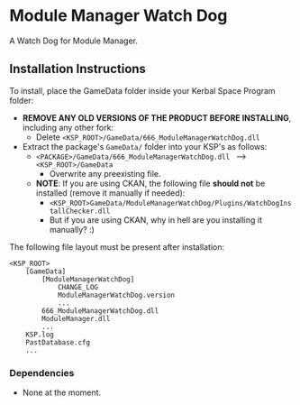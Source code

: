 # Module Manager Watch Dog

A Watch Dog for Module Manager.

## Installation Instructions

To install, place the GameData folder inside your Kerbal Space Program folder:

* **REMOVE ANY OLD VERSIONS OF THE PRODUCT BEFORE INSTALLING**, including any other fork:
	+ Delete `<KSP_ROOT>/GameData/666_ModuleManagerWatchDog.dll `
* Extract the package's `GameData/` folder into your KSP's as follows:
	+ `<PACKAGE>/GameData/666_ModuleManagerWatchDog.dll ` --> `<KSP_ROOT>/GameData`
		- Overwrite any preexisting file.
	+ **NOTE**: If you are using CKAN, the following file **should not** be installed (remove it manually if needed):
		- `<KSP_ROOT>GameData/ModuleManagerWatchDog/Plugins/WatchDogInstallChecker.dll`
		- But if you are using CKAN, why in hell are you installing it manually? :)

The following file layout must be present after installation:

```
<KSP_ROOT>
	[GameData]
		[ModuleManagerWatchDog]
			CHANGE_LOG
			ModuleManagerWatchDog.version
			...
		666_ModuleManagerWatchDog.dll
		ModuleManager.dll
		...
	KSP.log
	PastDatabase.cfg
	...
```


### Dependencies

* None at the moment.
